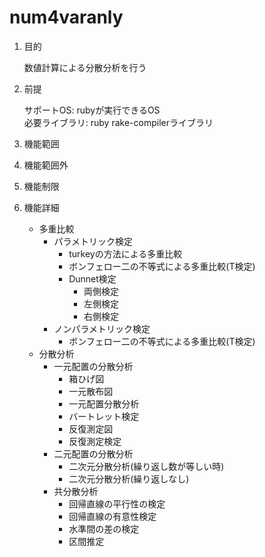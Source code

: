 num4varanly
===========
1. 目的

    数値計算による分散分析を行う

1. 前提

   サポートOS: rubyが実行できるOS  
   必要ライブラリ:  ruby rake-compilerライブラリ  

1. 機能範囲

1. 機能範囲外

1. 機能制限

1. 機能詳細
    * 多重比較
      * パラメトリック検定
        - turkeyの方法による多重比較
        - ボンフェロー二の不等式による多重比較(T検定)
        - Dunnet検定
          - 両側検定
          - 左側検定
          - 右側検定
      * ノンパラメトリック検定
        - ボンフェロー二の不等式による多重比較(T検定)
    * 分散分析
      * 一元配置の分散分析
        - 箱ひげ図
        - 一元散布図
        - 一元配置分散分析
        - バートレット検定
        - 反復測定図
        - 反復測定検定
      * 二元配置の分散分析
        - 二次元分散分析(繰り返し数が等しい時)
        - 二次元分散分析(繰り返しなし)
      * 共分散分析
        - 回帰直線の平行性の検定
        - 回帰直線の有意性検定
        - 水準間の差の検定
        - 区間推定


